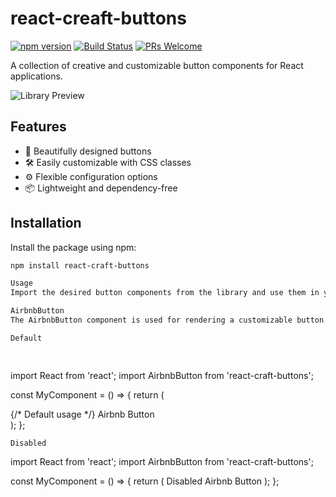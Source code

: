 # react-creaft-buttons


[![npm version](https://img.shields.io/npm/v/react-creaft-buttons)](https://www.npmjs.com/package/react-craft-buttons)
[![Build Status](https://travis-ci.com/doniaskima/react-creaft-buttons.svg?branch=main)](https://travis-ci.com/doniaskima/react-creaft-buttons)
[![PRs Welcome](https://img.shields.io/badge/PRs-welcome-brightgreen.svg)](https://github.com/doniaskima/react-creaft-buttons/blob/main/CONTRIBUTING.md)

A collection of creative and customizable button components for React applications.

![Library Preview](./preview.png)

## Features

- 🎨 Beautifully designed buttons
- 🛠️ Easily customizable with CSS classes
- ⚙️ Flexible configuration options
- 📦 Lightweight and dependency-free

## Installation

Install the package using npm:

```bash
npm install react-craft-buttons

Usage
Import the desired button components from the library and use them in your React components. Here are some examples:

AirbnbButton
The AirbnbButton component is used for rendering a customizable button with Airbnb-like styling.

Default

 
```
import React from 'react';
import AirbnbButton from 'react-craft-buttons';

const MyComponent = () => {
  return (
    <div>
      {/* Default usage */}
      <AirbnbButton>Airbnb Button</AirbnbButton>
    </div>
  );
};

```
Disabled

```
import React from 'react';
import AirbnbButton from 'react-craft-buttons';

const MyComponent = () => {
  return (
    <AirbnbButton disabled>
      Disabled Airbnb Button
    </AirbnbButton>
  );
};

```